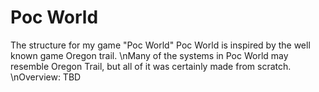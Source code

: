 # Poc World
The structure for my game "Poc World"
Poc World is inspired by the well known game Oregon trail. 
\nMany of the systems in Poc World may resemble Oregon Trail, but all of it was certainly made from scratch. 
\nOverview: TBD
